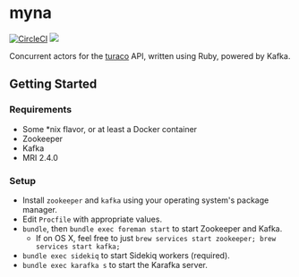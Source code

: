 # myna
[![CircleCI](https://circleci.com/gh/birdfeed/myna.svg?style=shield)](https://circleci.com/gh/birdfeed/myna)
<a href="https://codeclimate.com/github/AwesomeIT/myna"><img src="https://codeclimate.com/github/AwesomeIT/myna/badges/gpa.svg" /></a>

Concurrent actors for the [turaco](https://github.com/AwesomeIT/turaco) API, written using Ruby, powered by Kafka.

## Getting Started

### Requirements
- Some *nix flavor, or at least a Docker container
- Zookeeper
- Kafka
- MRI 2.4.0

### Setup
- Install `zookeeper` and `kafka` using your operating system's package manager.
- Edit `Procfile` with appropriate values. 
- `bundle`, then `bundle exec foreman start` to start Zookeeper and Kafka.
	- If on OS X, feel free to just `brew services start zookeeper; brew services start kafka;`
- `bundle exec sidekiq` to start Sidekiq workers (required).
- `bundle exec karafka s` to start the Karafka server.
